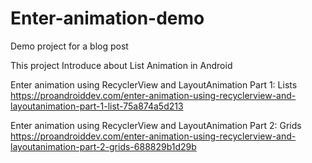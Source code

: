 # Enter-animation-demo
Demo project for a blog post

This project Introduce about List Animation in Android

Enter animation using RecyclerView and LayoutAnimation Part 1: Lists
https://proandroiddev.com/enter-animation-using-recyclerview-and-layoutanimation-part-1-list-75a874a5d213

Enter animation using RecyclerView and LayoutAnimation Part 2: Grids
https://proandroiddev.com/enter-animation-using-recyclerview-and-layoutanimation-part-2-grids-688829b1d29b
